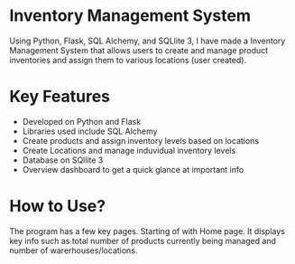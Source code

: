 # Inventory Management System

Using Python, Flask, SQL Alchemy, and SQLlite 3, I have made a Inventory Management System that allows users to create and manage product inventories and assign them to various locations (user created). 

# Key Features

- Developed on Python and Flask
- Libraries used include SQL Alchemy
- Create products and assign inventory levels based on locations
- Create Locations and manage induvidual inventory levels
- Database on SQllite 3
- Overview dashboard to get a quick glance at important info

# How to Use?

The program has a few key pages. Starting of with Home page. It displays key info such as total number of products currently being managed and number of warerhouses/locations. 

